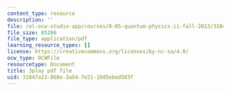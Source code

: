 ```yaml
---
content_type: resource
description: ''
file: /ol-ocw-studio-app/courses/8-05-quantum-physics-ii-fall-2013/31847a23868e3a547e2119d5ebad583f_4WsMeqCKpgI.pdf
file_size: 85266
file_type: application/pdf
learning_resource_types: []
license: https://creativecommons.org/licenses/by-nc-sa/4.0/
ocw_type: OCWFile
resourcetype: Document
title: 3play pdf file
uid: 31847a23-868e-3a54-7e21-19d5ebad583f
---
```

